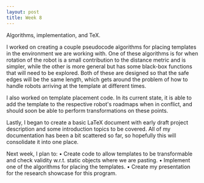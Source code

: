 ```yaml
---
layout: post
title: Week 8
---
```


Algorithms, implementation, and TeX.

I worked on creating a couple pseudocode algorithms for placing templates in the environment we are working with. One of these algorithms is for when rotation of the robot is a small contribution to the distance metric and is simpler, while the other is more general but has some black-box functions that will need to be explored. Both of these are designed so that the safe edges will be the same length, which gets around the problem of how to handle robots arriving at the template at different times.

I also worked on template placement code. In its current state, it is able to add the template to the respective robot's roadmaps when in conflict, and should soon be able to perform transformations on these points.

Lastly, I began to create a basic LaTeX document with early draft project description and some introduction topics to be covered. All of my documentation has been a bit scattered so far, so hopefully this will consolidate it into one place.

Next week, I plan to:
• Create code to allow templates to be transformable and check validity w.r.t. static objects where we are pasting.
• Implement one of the algorithms for placing the templates.
• Create my presentation for the research showcase for this program.
